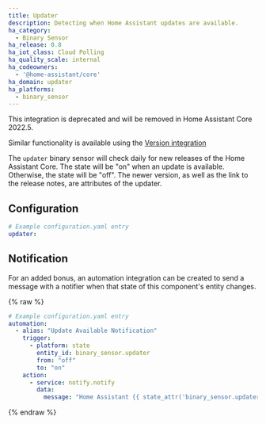 ```yaml
---
title: Updater
description: Detecting when Home Assistant updates are available.
ha_category:
  - Binary Sensor
ha_release: 0.8
ha_iot_class: Cloud Polling
ha_quality_scale: internal
ha_codeowners:
  - '@home-assistant/core'
ha_domain: updater
ha_platforms:
  - binary_sensor
---
```


<div class='note warning'>

This integration is deprecated and will be removed in Home Assistant Core 2022.5.
  
Similar functionality is available using the [Version integration](/integrations/version/)
</div>

The `updater` binary sensor will check daily for new releases of the Home
Assistant Core. The state will be "on" when an update is available. Otherwise,
the state will be "off". The newer version, as well as the link to the release
notes, are attributes of the updater.

## Configuration

```yaml
# Example configuration.yaml entry
updater:
```

## Notification

For an added bonus, an automation integration can be created to send a message with a notifier when that state of this component's entity changes.

{% raw %}

```yaml
# Example configuration.yaml entry
automation:
  - alias: "Update Available Notification"
    trigger:
      - platform: state
        entity_id: binary_sensor.updater
        from: "off"
        to: "on"
    action:
      - service: notify.notify
        data:
          message: "Home Assistant {{ state_attr('binary_sensor.updater', 'newest_version') }} is available."
```

{% endraw %}
